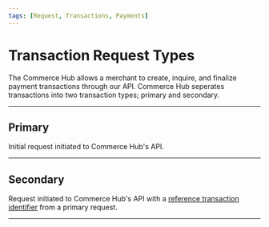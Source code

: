 ```yaml
---
tags: [Request, Transactions, Payments]
---
```


# Transaction Request Types

The Commerce Hub allows a merchant to create, inquire, and finalize payment transactions through our API. Commerce Hub seperates transactions into two transaction types; primary and secondary.

---

## Primary

Initial request initiated to Commerce Hub's API.

<!-- type: row -->

<!-- type: card
title: Charges
description: A charge request is used to peform a sale or pre-authorization on a customer's account.
link: ?path=docs/Resources/API-Documents/Payments/Charges.md
-->

<!-- type: card
title: Verification
description: An account verification request is used to confirm that the customer's account is valid for a transaction, or perform an address and security code verification. Unlike a normal $0 auth this will not attempt an authorization on the account.
link: ?path=docs/Resources/API-Documents/Payments_VAS/Verification.md
-->

<!-- type: card
title: Information Lookup
description: An information lookup request is used to obtain the card details of the cardholder such as issuer country, card function, card brand, and supported features for a PaymentCard or PaymentToken.
link: ?path=docs/Resources/API-Documents/Payments_VAS/Information-Lookup.md
-->

<!-- type: card
title: Tokenization
description: A tokenization request is used to replace sensitive data with non-sensitive equivalent, referred to as a token.
link: ?path=docs/Resources/API-Documents/Payments_VAS/Payment-Token.md
-->

<!-- type: row-end -->

---

## Secondary

Request initiated to Commerce Hub's API with a [reference transaction identifier](?path=docs/Resources/Master-Data/Reference-Transaction-Details.md) from a primary request.

<!-- type: row -->

<!-- type: card
title: Capture
description: A capture request allows a previous pre-authorized charge to be completed, also known as a post-authorization, and will settle (withdrawl) funds from the customer.
link: ?path=docs/Resources/API-Documents/Payments/Capture.md
-->

<!-- type: card
title: Reauthorization
description: A reauthorization request is used to issue a new authorization when the completion or fulfillment of the original order or service extends beyond the authorization validity limit set by networks.
link: ?path=docs/Resources/Guides/Authorizations/Re-Auth.md
-->

<!-- type: card
title: Incremental Authorization
description: An incremental authorization request is typically found in hotel and rental environments, where the consumer has agreed to pay for any service incurred during the duration of the contract.
link: 
-->

<!-- type: row-end -->

<!-- type: row -->

<!-- type: card
title: Cancels
description: A cancel request is used when a customer cancels the order or if fraud is suspected, the merchant will need to release the original authorization by issuing a cancel (void) request.
link: ?path=docs/Resources/API-Documents/Payments/Cancel.md
-->

<!-- type: card
title: Refunds
description: A refund request is used if the customer returns product or requests to cancel the transaction after the batch has been settled. Refunds can be initiated for the full amount or a partial amount of the original authorization.
link: ?path=docs/Resources/API-Documents/Payments/Refund.md
-->

<!-- type: card
title: Inquiry
description: An inquiry request is used to retrieve the current state of any previous transaction.
link: ?path=ocs/Resources/API-Documents/Payments/Inquiry.md
-->

<!-- type: row-end -->

---
